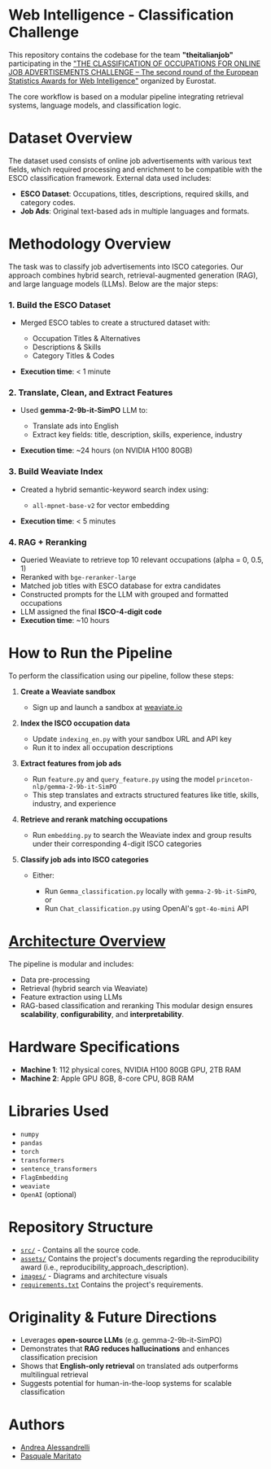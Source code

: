 # Web Intelligence - Classification Challenge

This repository contains the codebase for the team **"theitalianjob"** participating in the ["THE CLASSIFICATION OF OCCUPATIONS FOR ONLINE JOB ADVERTISEMENTS CHALLENGE – The second round of the European Statistics Awards for Web Intelligence"](https://statistics-awards.eu/competitions/12#participate-submit_results) organized by Eurostat.

The core workflow is based on a modular pipeline integrating retrieval systems, language models, and classification logic.

# Dataset Overview

The dataset used consists of online job advertisements with various text fields, which required processing and enrichment to be compatible with the ESCO classification framework. External data used includes:

* **ESCO Dataset**: Occupations, titles, descriptions, required skills, and category codes.
* **Job Ads**: Original text-based ads in multiple languages and formats.

# Methodology Overview

The task was to classify job advertisements into ISCO categories. Our approach combines hybrid search, retrieval-augmented generation (RAG), and large language models (LLMs). Below are the major steps:

### 1. **Build the ESCO Dataset**

* Merged ESCO tables to create a structured dataset with:

  * Occupation Titles & Alternatives
  * Descriptions & Skills
  * Category Titles & Codes
* **Execution time**: < 1 minute

### 2. **Translate, Clean, and Extract Features**

* Used **gemma-2-9b-it-SimPO** LLM to:

  * Translate ads into English
  * Extract key fields: title, description, skills, experience, industry
* **Execution time**: \~24 hours (on NVIDIA H100 80GB)

### 3. **Build Weaviate Index**

* Created a hybrid semantic-keyword search index using:

  * `all-mpnet-base-v2` for vector embedding
* **Execution time**: < 5 minutes

### 4. **RAG + Reranking**

* Queried Weaviate to retrieve top 10 relevant occupations (alpha = 0, 0.5, 1)
* Reranked with `bge-reranker-large`
* Matched job titles with ESCO database for extra candidates
* Constructed prompts for the LLM with grouped and formatted occupations
* LLM assigned the final **ISCO-4-digit code**
* **Execution time**: \~10 hours

# How to Run the Pipeline

To perform the classification using our pipeline, follow these steps:

1. **Create a Weaviate sandbox**

   * Sign up and launch a sandbox at [weaviate.io](https://weaviate.io/)

2. **Index the ISCO occupation data**

   * Update `indexing_en.py` with your sandbox URL and API key
   * Run it to index all occupation descriptions

3. **Extract features from job ads**

   * Run `feature.py` and `query_feature.py` using the model `princeton-nlp/gemma-2-9b-it-SimPO`
   * This step translates and extracts structured features like title, skills, industry, and experience

4. **Retrieve and rerank matching occupations**

   * Run `embedding.py` to search the Weaviate index and group results under their corresponding 4-digit ISCO categories

5. **Classify job ads into ISCO categories**

   * Either:

     * Run `Gemma_classification.py` locally with `gemma-2-9b-it-SimPO`, or
     * Run `Chat_classification.py` using OpenAI's `gpt-4o-mini` API

# [Architecture Overview](images/)

The pipeline is modular and includes:

* Data pre-processing
* Retrieval (hybrid search via Weaviate)
* Feature extraction using LLMs
* RAG-based classification and reranking
  This modular design ensures **scalability**, **configurability**, and **interpretability**.

# Hardware Specifications

* **Machine 1**: 112 physical cores, NVIDIA H100 80GB GPU, 2TB RAM
* **Machine 2**: Apple GPU 8GB, 8-core CPU, 8GB RAM

# Libraries Used

* `numpy`
* `pandas`
* `torch`
* `transformers`
* `sentence_transformers`
* `FlagEmbedding`
* `weaviate`
* `OpenAI` (optional)

# Repository Structure

* [`src/`](src/) - Contains all the source code.
* [`assets/`](assets/) Contains the project's documents regarding the reproducibility award (i.e., reproducibility_approach_description).
* [`images/`](images/) - Diagrams and architecture visuals
* [`requirements.txt`](requirements.txt) Contains the project's requirements.

# Originality & Future Directions

* Leverages **open-source LLMs** (e.g. gemma-2-9b-it-SimPO)
* Demonstrates that **RAG reduces hallucinations** and enhances classification precision
* Shows that **English-only retrieval** on translated ads outperforms multilingual retrieval
* Suggests potential for human-in-the-loop systems for scalable classification


# Authors

* [Andrea Alessandrelli](mailto:a.alessandrelli@studenti.unipi.it)
* [Pasquale Maritato](mailto:p.maritato@studenti.unipi.it)
